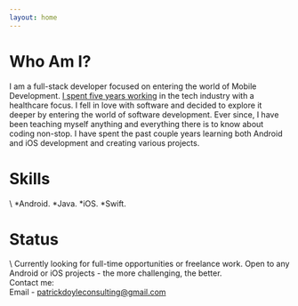 ```yaml
---
layout: home
---
```

# Who Am I?

I am a full-stack developer focused on entering the world of Mobile Development. [I spent five years working](https://www.linkedin.com/in/patricktdoyle/) in the tech industry with a healthcare focus. I fell in love with software and decided to explore it deeper by entering the world of software development.  Ever since, I have been teaching myself anything and everything there is to know about coding non-stop.  I have spent the past couple years learning both Android and iOS development and creating various projects.

# Skills
\\
*Android. 
*Java. 
*iOS. 
*Swift. 



# Status
\\
Currently looking for full-time opportunities or freelance work.  Open to any Android or iOS projects - the more challenging, the better.  
Contact me:  
Email - patrickdoyleconsulting@gmail.com  

